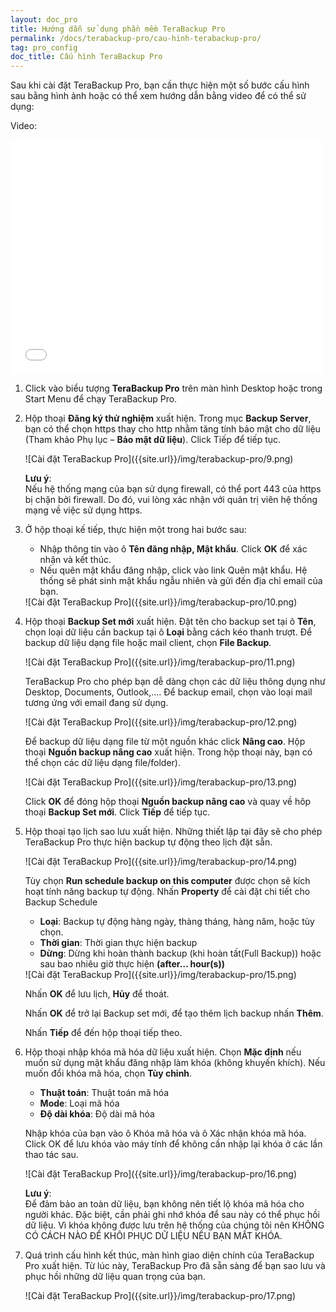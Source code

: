 ```yaml
---
layout: doc_pro
title: Hướng dẫn sử dụng phần mềm TeraBackup Pro
permalink: /docs/terabackup-pro/cau-hinh-terabackup-pro/
tag: pro_config
doc_title: Cấu hình TeraBackup Pro
---
```

Sau khi cài đặt TeraBackup Pro, bạn cần thực hiện một số bước cấu hình sau bằng hình ảnh hoặc có thể xem hướng dẫn bằng video để có thể sử dụng:

Video:


<div class="row">
<div class="col-md-2"></div>
<div class="col-md-8">
<div class="embed-responsive embed-responsive-16by9">
<iframe width="500" height="375" src="//www.youtube.com/embed/Yl8JeS01Gew" frameborder="0" allowfullscreen></iframe>
</div>
</div>
<div class="col-md-2"></div>
</div>

1. Click vào biểu tượng **TeraBackup Pro** trên màn hình Desktop hoặc trong Start Menu để chạy  TeraBackup Pro.    
2. Hộp thoại **Đăng ký thử nghiệm** xuất hiện. Trong mục **Backup Server**, bạn có thể chọn https thay cho http nhằm tăng tính bảo mật cho dữ liệu (Tham khảo Phụ lục – **Bảo mật dữ liệu**). Click Tiếp để tiếp tục.
    
    <div class="img-responsive center" markdown="1">
    ![Cài đặt TeraBackup Pro]({{site.url}}/img/terabackup-pro/9.png)
    </div>
    
    **Lưu ý**:  
    Nếu hệ thống mạng của bạn sử dụng firewall, có thể port 443 của https bị chặn bởi firewall. Do đó, vui lòng xác nhận với quản trị viên hệ thống mạng về việc sử dụng https. 

3. Ở hộp thoại kế tiếp, thực hiện một trong hai bước sau:  
    - Nhập thông tin vào ô **Tên đăng nhập, Mật khẩu**. Click **OK** để xác nhận và kết thúc.  
    - Nếu quên mật khẩu đăng nhập, click vào link Quên mật khẩu. Hệ thống sẽ phát sinh mật khẩu ngẫu nhiên và gửi đến địa chỉ email của bạn.
    
    <div class="img-responsive center" markdown="1">
    ![Cài đặt TeraBackup Pro]({{site.url}}/img/terabackup-pro/10.png)
    </div>
        
4. Hộp thoại **Backup Set mới** xuất hiện. Đặt tên cho backup set tại ô **Tên**, chọn loại dữ liệu cần backup tại ô **Loại** bằng cách kéo thanh trượt. Để backup dữ liệu dạng file hoặc mail client, chọn **File Backup**.

    <div class="img-responsive center" markdown="1">
    ![Cài đặt TeraBackup Pro]({{site.url}}/img/terabackup-pro/11.png)
    </div>
    
    TeraBackup Pro cho phép bạn dễ dàng chọn các dữ liệu thông dụng như Desktop, Documents, Outlook,…. Để backup email, chọn vào loại mail tương ứng với email đang sử dụng.  
    
    <div class="img-responsive center" markdown="1">
    ![Cài đặt TeraBackup Pro]({{site.url}}/img/terabackup-pro/12.png)
    </div>
    
    Để backup dữ liệu dạng file từ một nguồn khác click **Nâng cao**. Hộp thoại **Nguồn backup nâng cao** xuất hiện. Trong hộp thoại này, bạn có thể chọn các dữ liệu dạng file/folder). 

    <div class="img-responsive center" markdown="1">
    ![Cài đặt TeraBackup Pro]({{site.url}}/img/terabackup-pro/13.png)
    </div>
    
    Click **OK** để đóng hộp thoại **Nguồn backup nâng cao** và quay về hôp thoại **Backup Set mới**. Click **Tiếp** để tiếp tục. 
    
5. Hộp thoại tạo lịch sao lưu xuất hiện. Những thiết lập tại đây sẽ cho phép TeraBackup Pro thực hiện backup tự động theo lịch đặt sẵn. 
    
    <div class="img-responsive center" markdown="1">
    ![Cài đặt TeraBackup Pro]({{site.url}}/img/terabackup-pro/14.png)
    </div>
    
    Tùy chọn **Run schedule backup on this computer** được chọn sẽ kích hoạt tính năng backup tự động. Nhấn **Property** để cài đặt chi tiết cho Backup Schedule 

    - **Loại**: Backup tự động hàng ngày, thàng tháng, hàng năm, hoặc tùy chọn. 
    - **Thời gian**: Thời gian thực hiện backup 
    - **Dừng**: Dừng khi hoàn thành backup (khi hoàn tất(Full Backup)) hoặc sau bao nhiêu giờ thực hiện **(after… hour(s))** 
    
    <div class="img-responsive center" markdown="1">
    ![Cài đặt TeraBackup Pro]({{site.url}}/img/terabackup-pro/15.png)
    </div>
    
    Nhấn **OK** để lưu lịch, **Hủy** để thoát.  
    
    Nhấn **OK** để trở lại Backup set mới, để tạo thêm lịch backup nhấn **Thêm**. 
    
    Nhấn **Tiếp** để đến hộp thoại tiếp theo.
    
6. Hộp thoại nhập khóa mã hóa dữ liệu xuất hiện. Chọn **Mặc định** nếu muốn sử dụng mật khẩu đăng nhập làm khóa (không khuyến khích). Nếu muốn đổi khóa mã hóa, chọn **Tùy chỉnh**. 

    - **Thuật toán**: Thuật toán mã hóa 
    - **Mode**: Loại mã hóa 
    - **Độ dài khóa**: Độ dài mã hóa 

    Nhập khóa của bạn vào ô Khóa mã hóa và ô Xác nhận khóa mã hóa. Click OK để lưu khóa vào máy tính để không cần nhập lại khóa ở các lần thao tác sau.  
      
    <div class="img-responsive center" markdown="1">
    ![Cài đặt TeraBackup Pro]({{site.url}}/img/terabackup-pro/16.png)
    </div>

    **Lưu ý**:  
    Để đảm bảo an toàn dữ liệu, bạn không nên tiết lộ khóa mã hóa cho người khác. Đặc biệt, cần phải ghi nhớ khóa để sau này có thể phục hồi dữ liệu. Vì khóa không được lưu trên hệ thống của chúng tôi nên KHÔNG CÓ CÁCH NÀO ĐỂ KHÔI PHỤC DỮ LIỆU NẾU BẠN MẤT KHÓA.
     
7. Quá trình cấu hình kết thúc, màn hình giao diện chính của TeraBackup Pro xuất hiện. Từ lúc này, TeraBackup Pro đã sẵn sàng để bạn sao lưu và phục hồi những dữ liệu quan trọng của bạn.
    
    <div class="img-responsive center" markdown="1">
    ![Cài đặt TeraBackup Pro]({{site.url}}/img/terabackup-pro/17.png)
    </div>
 